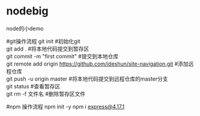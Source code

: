 # nodebig
node的小demo

#git操作流程
git init #初始化git  
git add . #将本地代码提交到暂存区  
git commit -m "first commit" #提交到本地仓库  
git remote add origin https://github.com/ideshun/site-navigation.git #添加远程仓库  
git push -u origin master #将本地代码提交到远程仓库的master分支  
git status #查看暂存区  
git rm -f 文件名  #删除暂存区文件  



#npm 操作流程
npm init -y
npm i express@4.17.1
